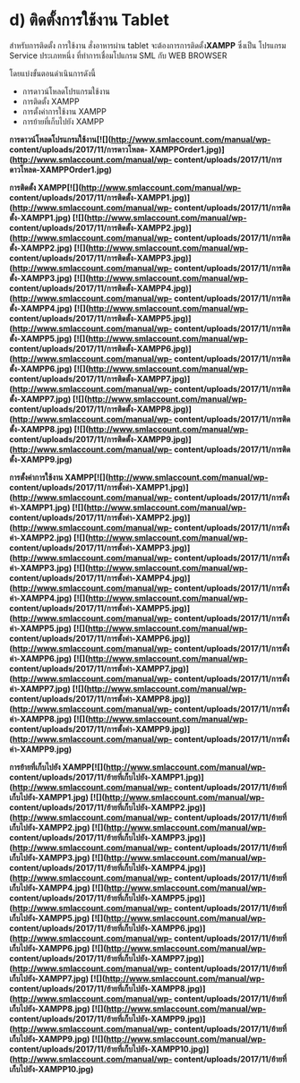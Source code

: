 # d) ติดตั้งการใช้งาน Tablet

สำหรับการติดตั้ง การใช้งาน สั่งอาหารผ่าน tablet จะต้องการการติดตั้ง**XAMPP**
ซึ่งเป็น โปรแกรม Service ประเภทหนึ่ง ที่ทำการเชื่อมโปแกรม SML กับ WEB BROWSER

โดยแบ่งขั้นตอนดำเนินการดังนี้

  * การดาวน์โหลดโปรแกรมใช้งาน
  * การติดตั้ง XAMPP
  * การตั้งค่าการใช้งาน XAMPP
  * การย้ายที่เก็บไปยัง XAMPP



**การดาวน์โหลดโปรแกรมใช้งาน[![](http://www.smlaccount.com/manual/wp-
content/uploads/2017/11/การดาวโหลด-
XAMPPOrder1.jpg)](http://www.smlaccount.com/manual/wp-
content/uploads/2017/11/การดาวโหลด-XAMPPOrder1.jpg)**



**การติดตั้ง XAMPP[![](http://www.smlaccount.com/manual/wp-
content/uploads/2017/11/การติดตั้ง-XAMPP1.jpg)](http://www.smlaccount.com/manual/wp-
content/uploads/2017/11/การติดตั้ง-XAMPP1.jpg)
[![](http://www.smlaccount.com/manual/wp-
content/uploads/2017/11/การติดตั้ง-XAMPP2.jpg)](http://www.smlaccount.com/manual/wp-
content/uploads/2017/11/การติดตั้ง-XAMPP2.jpg)
[![](http://www.smlaccount.com/manual/wp-
content/uploads/2017/11/การติดตั้ง-XAMPP3.jpg)](http://www.smlaccount.com/manual/wp-
content/uploads/2017/11/การติดตั้ง-XAMPP3.jpg)
[![](http://www.smlaccount.com/manual/wp-
content/uploads/2017/11/การติดตั้ง-XAMPP4.jpg)](http://www.smlaccount.com/manual/wp-
content/uploads/2017/11/การติดตั้ง-XAMPP4.jpg)
[![](http://www.smlaccount.com/manual/wp-
content/uploads/2017/11/การติดตั้ง-XAMPP5.jpg)](http://www.smlaccount.com/manual/wp-
content/uploads/2017/11/การติดตั้ง-XAMPP5.jpg)
[![](http://www.smlaccount.com/manual/wp-
content/uploads/2017/11/การติดตั้ง-XAMPP6.jpg)](http://www.smlaccount.com/manual/wp-
content/uploads/2017/11/การติดตั้ง-XAMPP6.jpg)
[![](http://www.smlaccount.com/manual/wp-
content/uploads/2017/11/การติดตั้ง-XAMPP7.jpg)](http://www.smlaccount.com/manual/wp-
content/uploads/2017/11/การติดตั้ง-XAMPP7.jpg)
[![](http://www.smlaccount.com/manual/wp-
content/uploads/2017/11/การติดตั้ง-XAMPP8.jpg)](http://www.smlaccount.com/manual/wp-
content/uploads/2017/11/การติดตั้ง-XAMPP8.jpg)
[![](http://www.smlaccount.com/manual/wp-
content/uploads/2017/11/การติดตั้ง-XAMPP9.jpg)](http://www.smlaccount.com/manual/wp-
content/uploads/2017/11/การติดตั้ง-XAMPP9.jpg)**



**การตั้งค่าการใช้งาน XAMPP[![](http://www.smlaccount.com/manual/wp-
content/uploads/2017/11/การตั้งค่า-XAMPP1.jpg)](http://www.smlaccount.com/manual/wp-
content/uploads/2017/11/การตั้งค่า-XAMPP1.jpg)
[![](http://www.smlaccount.com/manual/wp-
content/uploads/2017/11/การตั้งค่า-XAMPP2.jpg)](http://www.smlaccount.com/manual/wp-
content/uploads/2017/11/การตั้งค่า-XAMPP2.jpg)
[![](http://www.smlaccount.com/manual/wp-
content/uploads/2017/11/การตั้งค่า-XAMPP3.jpg)](http://www.smlaccount.com/manual/wp-
content/uploads/2017/11/การตั้งค่า-XAMPP3.jpg)
[![](http://www.smlaccount.com/manual/wp-
content/uploads/2017/11/การตั้งค่า-XAMPP4.jpg)](http://www.smlaccount.com/manual/wp-
content/uploads/2017/11/การตั้งค่า-XAMPP4.jpg)
[![](http://www.smlaccount.com/manual/wp-
content/uploads/2017/11/การตั้งค่า-XAMPP5.jpg)](http://www.smlaccount.com/manual/wp-
content/uploads/2017/11/การตั้งค่า-XAMPP5.jpg)
[![](http://www.smlaccount.com/manual/wp-
content/uploads/2017/11/การตั้งค่า-XAMPP6.jpg)](http://www.smlaccount.com/manual/wp-
content/uploads/2017/11/การตั้งค่า-XAMPP6.jpg)
[![](http://www.smlaccount.com/manual/wp-
content/uploads/2017/11/การตั้งค่า-XAMPP7.jpg)](http://www.smlaccount.com/manual/wp-
content/uploads/2017/11/การตั้งค่า-XAMPP7.jpg)
[![](http://www.smlaccount.com/manual/wp-
content/uploads/2017/11/การตั้งค่า-XAMPP8.jpg)](http://www.smlaccount.com/manual/wp-
content/uploads/2017/11/การตั้งค่า-XAMPP8.jpg)
[![](http://www.smlaccount.com/manual/wp-
content/uploads/2017/11/การตั้งค่า-XAMPP9.jpg)](http://www.smlaccount.com/manual/wp-
content/uploads/2017/11/การตั้งค่า-XAMPP9.jpg)**



**การย้ายที่เก็บไปยัง XAMPP[![](http://www.smlaccount.com/manual/wp-
content/uploads/2017/11/ย้ายที่เก็บไปยัง-XAMPP1.jpg)](http://www.smlaccount.com/manual/wp-
content/uploads/2017/11/ย้ายที่เก็บไปยัง-XAMPP1.jpg)
[![](http://www.smlaccount.com/manual/wp-
content/uploads/2017/11/ย้ายที่เก็บไปยัง-XAMPP2.jpg)](http://www.smlaccount.com/manual/wp-
content/uploads/2017/11/ย้ายที่เก็บไปยัง-XAMPP2.jpg)
[![](http://www.smlaccount.com/manual/wp-
content/uploads/2017/11/ย้ายที่เก็บไปยัง-XAMPP3.jpg)](http://www.smlaccount.com/manual/wp-
content/uploads/2017/11/ย้ายที่เก็บไปยัง-XAMPP3.jpg)
[![](http://www.smlaccount.com/manual/wp-
content/uploads/2017/11/ย้ายที่เก็บไปยัง-XAMPP4.jpg)](http://www.smlaccount.com/manual/wp-
content/uploads/2017/11/ย้ายที่เก็บไปยัง-XAMPP4.jpg)
[![](http://www.smlaccount.com/manual/wp-
content/uploads/2017/11/ย้ายที่เก็บไปยัง-XAMPP5.jpg)](http://www.smlaccount.com/manual/wp-
content/uploads/2017/11/ย้ายที่เก็บไปยัง-XAMPP5.jpg)
[![](http://www.smlaccount.com/manual/wp-
content/uploads/2017/11/ย้ายที่เก็บไปยัง-XAMPP6.jpg)](http://www.smlaccount.com/manual/wp-
content/uploads/2017/11/ย้ายที่เก็บไปยัง-XAMPP6.jpg)
[![](http://www.smlaccount.com/manual/wp-
content/uploads/2017/11/ย้ายที่เก็บไปยัง-XAMPP7.jpg)](http://www.smlaccount.com/manual/wp-
content/uploads/2017/11/ย้ายที่เก็บไปยัง-XAMPP7.jpg)
[![](http://www.smlaccount.com/manual/wp-
content/uploads/2017/11/ย้ายที่เก็บไปยัง-XAMPP8.jpg)](http://www.smlaccount.com/manual/wp-
content/uploads/2017/11/ย้ายที่เก็บไปยัง-XAMPP8.jpg)
[![](http://www.smlaccount.com/manual/wp-
content/uploads/2017/11/ย้ายที่เก็บไปยัง-XAMPP9.jpg)](http://www.smlaccount.com/manual/wp-
content/uploads/2017/11/ย้ายที่เก็บไปยัง-XAMPP9.jpg)
[![](http://www.smlaccount.com/manual/wp-
content/uploads/2017/11/ย้ายที่เก็บไปยัง-XAMPP10.jpg)](http://www.smlaccount.com/manual/wp-
content/uploads/2017/11/ย้ายที่เก็บไปยัง-XAMPP10.jpg)**







